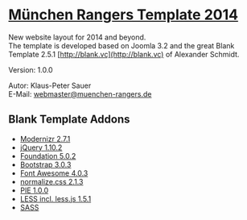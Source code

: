 # [München Rangers Template 2014](http://www.muenchen-rangers.de)

New website layout for 2014 and beyond.   
The template is developed based on Joomla 3.2 and the great Blank Template 2.5.1 [http://blank.vc](http://blank.vc) of Alexander Schmidt.

Version: 1.0.0

Autor: Klaus-Peter Sauer   
E-Mail: [webmaster@muenchen-rangers.de](mailto:webmaster@muenchen-rangers.de)

## Blank Template Addons 

* [Modernizr 2.7.1](http://modernizr.com/)
* [jQuery 1.10.2](http://jquery.com/)
* [Foundation 5.0.2](http://foundation.zurb.com/)
* [Bootstrap 3.0.3](http://getbootstrap.com/)
* [Font Awesome 4.0.3](http://fortawesome.github.com/Font-Awesome/)
* [normalize.css 2.1.3](http://necolas.github.com/normalize.css/)
* [PIE 1.0.0](http://css3pie.com/)
* [LESS incl. less.js 1.5.1](http://lesscss.org/)
* [SASS](http://sass-lang.com/)

